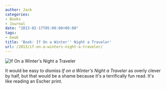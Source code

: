 ```yaml
---
author: Jack
categories:
- Books
- Journal
date: "2013-02-17T05:00:00+00:00"
tags:
- book
title: 'Book: If On a Winter'' Night a Traveler'
url: /2013/if-on-a-winters-night-a-traveler/
---
```


<aside> <img src="/img/if-on-a-winters-night-book.jpg" alt="If On a Winter's Night a Traveler" class="postimage" />
  
</aside> 

It would be easy to dismiss _If on a Winter's Night a Traveler_ as overly clever by half, but that would be a shame because it's a terrifically fun read. It's like reading an Escher print.